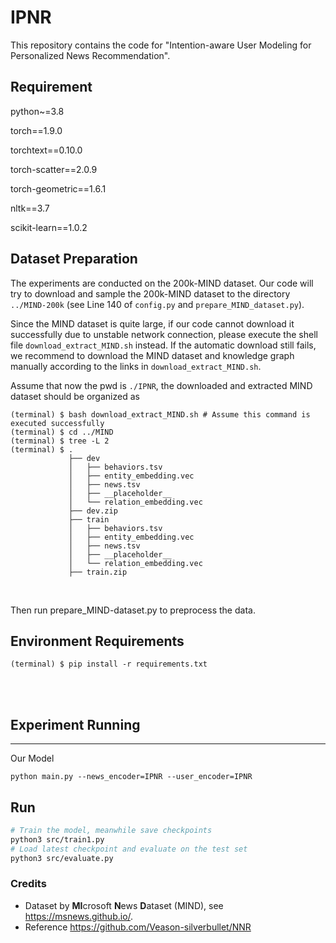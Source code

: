 # IPNR
This repository contains the code for "Intention-aware User Modeling for Personalized News Recommendation".

## Requirement

python~=3.8

torch==1.9.0

torchtext==0.10.0

torch-scatter==2.0.9

torch-geometric==1.6.1

nltk==3.7

scikit-learn==1.0.2



## Dataset Preparation
The experiments are conducted on the 200k-MIND dataset. Our code will try to download and sample the 200k-MIND dataset to the directory `../MIND-200k` (see Line 140 of `config.py` and `prepare_MIND_dataset.py`).

Since the MIND dataset is quite large, if our code cannot download it successfully due to unstable network connection, please execute the shell file `download_extract_MIND.sh` instead. If the automatic download still fails, we recommend to download the MIND dataset and knowledge graph manually according to the links in `download_extract_MIND.sh`.

Assume that now the pwd is `./IPNR`, the downloaded and extracted MIND dataset should be organized as

    (terminal) $ bash download_extract_MIND.sh # Assume this command is executed successfully
    (terminal) $ cd ../MIND
    (terminal) $ tree -L 2
    (terminal) $ .
                 ├── dev
                 │   ├── behaviors.tsv
                 │   ├── entity_embedding.vec
                 │   ├── news.tsv
                 │   ├── __placeholder__
                 │   └── relation_embedding.vec
                 ├── dev.zip
                 ├── train
                 │   ├── behaviors.tsv
                 │   ├── entity_embedding.vec
                 │   ├── news.tsv
                 │   ├── __placeholder__
                 │   └── relation_embedding.vec
                 ├── train.zip
    
<br/>

Then run prepare_MIND-dataset.py to preprocess the data.
## Environment Requirements
    (terminal) $ pip install -r requirements.txt


<br/><br/>


## Experiment Running
<hr>Our Model
<pre><code>python main.py --news_encoder=IPNR --user_encoder=IPNR</code></pre>

## Run

```bash
# Train the model, meanwhile save checkpoints
python3 src/train1.py
# Load latest checkpoint and evaluate on the test set
python3 src/evaluate.py
```

### Credits

- Dataset by **MI**crosoft **N**ews **D**ataset (MIND), see <https://msnews.github.io/>.
- Reference https://github.com/Veason-silverbullet/NNR
